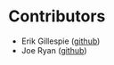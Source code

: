 # Contributors

- Erik Gillespie ([github](https://egillespie))
- Joe Ryan ([github](https://github.com/joeryan))
